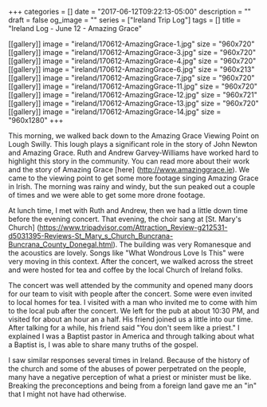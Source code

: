 +++
categories = []
date = "2017-06-12T09:22:13-05:00"
description = ""
draft = false
og_image = ""
series = ["Ireland Trip Log"]
tags = []
title = "Ireland Log - June 12 - Amazing Grace"

[[gallery]]
  image = "ireland/170612-AmazingGrace-1.jpg"
  size = "960x720"
  [[gallery]]
    image = "ireland/170612-AmazingGrace-3.jpg"
    size = "960x720"
    [[gallery]]
      image = "ireland/170612-AmazingGrace-4.jpg"
      size = "960x720"
      [[gallery]]
        image = "ireland/170612-AmazingGrace-6.jpg"
        size = "960x213"
        [[gallery]]
          image = "ireland/170612-AmazingGrace-7.jpg"
          size = "960x720"
          [[gallery]]
            image = "ireland/170612-AmazingGrace-11.jpg"
            size = "960x720"
            [[gallery]]
              image = "ireland/170612-AmazingGrace-12.jpg"
              size = "960x721"
              [[gallery]]
                image = "ireland/170612-AmazingGrace-13.jpg"
                size = "960x720"
                [[gallery]]
                  image = "ireland/170612-AmazingGrace-14.jpg"
                  size = "960x1280"
+++

This morning, we walked back down to the Amazing Grace Viewing Point on Lough Swilly. This lough plays a significant role in the story of John Newton and Amazing Grace. Ruth and Andrew Garvey-Williams have worked hard to highlight this story in the community. You can read more about their work and the story of Amazing Grace [here] (http://www.amazinggrace.ie). We came to the viewing point to get some more footage singing Amazing Grace in Irish. The morning was rainy and windy, but the sun peaked out a couple of times and we were able to get some more drone footage.

At lunch time, I met with Ruth and Andrew, then we had a little down time before the evening concert. That evening, the choir sang at [St. Mary's Church] (https://www.tripadvisor.com/Attraction_Review-g212531-d5031395-Reviews-St_Mary_s_Church_Buncrana-Buncrana_County_Donegal.html). The building was very Romanesque and the acoustics are lovely. Songs like "What Wondrous Love Is This" were very moving in this context. After the concert, we walked across the street and were hosted for tea and coffee by the local Church of Ireland folks.

The concert was well attended by the community and opened many doors for our team to visit with people after the concert. Some were even invited to local homes for tea. I visited with a man who invited me to come with him to the local pub after the concert. We left for the pub at about 10:30 PM, and visited for about an hour an a half. His friend joined us a little into our time. After talking for a while, his friend said "You don't seem like a priest." I explained I was a Baptist pastor in America and through talking about what a Baptist is, I was able to share many truths of the gospel.

I saw similar responses several times in Ireland. Because of the history of the church and some of the abuses of power perpetrated on the people, many have a negative perception of what a priest or minister must be like. Breaking the preconceptions and being from a foreign land gave me an "in" that I might not have had otherwise.
